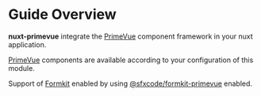 # Guide Overview

**nuxt-primevue** integrate the [PrimeVue](https://www.primefaces.org/primevue) component framework in your nuxt application.

[PrimeVue](https://www.primefaces.org/primevue) components are available according to your configuration of this module.

Support of [Formkit](https://formkit.com) enabled by using [@sfxcode/formkit-primevue](https://github.com/sfxcode/formkit-primevue) enabled.


